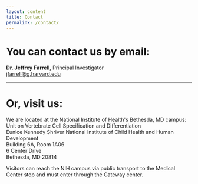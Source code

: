 ```yaml
---
layout: content
title: Contact
permalink: /contact/
---
```


# You can contact us by email:
**Dr. Jeffrey Farrell**, Principal Investigator<br />
[jfarrell@g.harvard.edu](mailto:jfarrell@g.harvard.edu)

----------------------------

# Or, visit us:

We are located at the National Institute of Health's Bethesda, MD campus:<br />
Unit on Vertebrate Cell Specification and Differentiation<br />
Eunice Kennedy Shriver National Institute of Child Health and Human Development<br />
Building 6A, Room 1A06<br />
6 Center Drive<br />
Bethesda, MD 20814

Visitors can reach the NIH campus via public transport to the Medical Center stop and must enter through the Gateway center.

 

